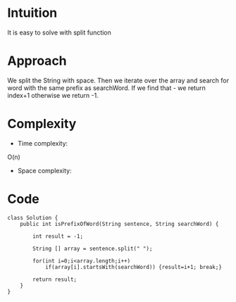 # Intuition
<!-- Describe your first thoughts on how to solve this problem. -->
It is easy to solve with split function
# Approach
<!-- Describe your approach to solving the problem. -->
We split the String with space. Then we iterate over the array and search for word with the same prefix as searchWord. If we find that - we return index+1 otherwise we return -1.
# Complexity
- Time complexity:
<!-- Add your time complexity here, e.g. $$O(n)$$ -->
O(n)
- Space complexity:
<!-- Add your space complexity here, e.g. $$O(n)$$ -->

# Code
```
class Solution {
    public int isPrefixOfWord(String sentence, String searchWord) {

        int result = -1;

        String [] array = sentence.split(" ");

        for(int i=0;i<array.length;i++)
            if(array[i].startsWith(searchWord)) {result=i+1; break;}

        return result;
    }
}
```